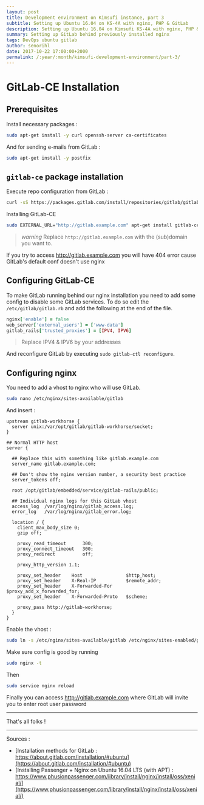 ```yaml
---
layout: post
title: Development environment on Kimsufi instance, part 3
subtitle: Setting up Ubuntu 16.04 on KS-4A with nginx, PHP & GitLab
description: Setting up Ubuntu 16.04 on Kimsufi KS-4A with nginx, PHP & GitLab
summary: Setting up GitLab behind previously installed nginx
tags: DevOps ubuntu gitlab
author: senorihl
date: 2017-10-22 17:00:00+2000
permalink: /:year/:month/kimsufi-development-environment/part-3/
---
```


# GitLab-CE Installation

## Prerequisites

Install necessary packages :

```bash
sudo apt-get install -y curl openssh-server ca-certificates
```

And for sending e-mails from GitLab :

```bash
sudo apt-get install -y postfix
```

## `gitlab-ce` package installation

Execute repo configuration from GitLab :

```bash
curl -sS https://packages.gitlab.com/install/repositories/gitlab/gitlab-ce/script.deb.sh | sudo bash
```

Installing GitLab-CE

```bash
sudo EXTERNAL_URL="http://gitlab.example.com" apt-get install gitlab-ce
```

> <i class="material-icons">warning</i> Replace `http://gitlab.example.com` with the (sub)domain you want to.

If you try to access http://gitlab.example.com you will have 404 error cause GitLab's default conf doesn't use nginx

## Configuring GitLab-CE

To make GitLab running behind our nginx installation you need to add some config to disable some GitLab services.
To do so edit the `/etc/gitlab/gitlab.rb` and add the following at the end of the file.

```ruby
nginx['enable'] = false
web_server['external_users'] = ['www-data']
gitlab_rails['trusted_proxies'] = [IPV4, IPV6]
```

> Replace IPV4 & IPV6 by your addresses

And reconfigure GitLab by executing `sudo gitlab-ctl reconfigure`.

## Configuring nginx

You need to add a vhost to nginx who will use GitLab.

```bash
sudo nano /etc/nginx/sites-available/gitlab
```

And insert :

```nginx
upstream gitlab-workhorse {
  server unix:/var/opt/gitlab/gitlab-workhorse/socket;
}

## Normal HTTP host
server {

  ## Replace this with something like gitlab.example.com
  server_name gitlab.example.com;

  ## Don't show the nginx version number, a security best practice
  server_tokens off;

  root /opt/gitlab/embedded/service/gitlab-rails/public;

  ## Individual nginx logs for this GitLab vhost
  access_log  /var/log/nginx/gitlab_access.log;
  error_log   /var/log/nginx/gitlab_error.log;

  location / {
    client_max_body_size 0;
    gzip off;

    proxy_read_timeout      300;
    proxy_connect_timeout   300;
    proxy_redirect          off;

    proxy_http_version 1.1;

    proxy_set_header    Host                $http_host;
    proxy_set_header    X-Real-IP           $remote_addr;
    proxy_set_header    X-Forwarded-For     $proxy_add_x_forwarded_for;
    proxy_set_header    X-Forwarded-Proto   $scheme;

    proxy_pass http://gitlab-workhorse;
  }
}
```

Enable the vhost :

```bash
sudo ln -s /etc/nginx/sites-available/gitlab /etc/nginx/sites-enabled/gitlab
```

Make sure config is good by running

```bash
sudo nginx -t
```

Then

```bash
sudo service nginx reload
```

Finally you can access http://gitlab.example.com where GitLab will invite you to enter root user password
    
----------

That's all folks !

----------

Sources :

* [Installation methods for GitLab : https://about.gitlab.com/installation/#ubuntu](https://about.gitlab.com/installation/#ubuntu)
* [Installing Passenger + Nginx on Ubuntu 16.04 LTS (with APT) : https://www.phusionpassenger.com/library/install/nginx/install/oss/xenial/](https://www.phusionpassenger.com/library/install/nginx/install/oss/xenial/)